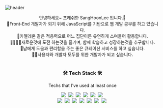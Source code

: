 ![header](https://capsule-render.vercel.app/api?type=soft&color=auto&height=150&section=header&text=SangHoonLee&fontSize=70&animation=twinkling)

<center>안녕하세요~ 프레쉬한 SangHoonLee 입니다.👋</center>
<center>🎯Front-End 개발자가 되기 위해 JavaScript를 기반으로 웹 개발 공부를 하고 있습니다.</center>
<center>🦎카멜레온 같은 적응력으로 어느 집단이든 유연하게 스며들어 활동합니다.</center>
<center>👨‍👩‍👦‍👦새로운것에 도전 하는것을 즐기며, 함께 학습하고 성장하는것을 추구합니다.</center>
<center>🦾남에게 도움과 편리함을 주는 좋은 큐레이션 서비스를 하고 싶습니다.</center>
<center>👨‍💻사용자와 개발자 모두를 위한 개발자가 되고 싶습니다.</center> <br>


<h3 align="center">🛠 Tech Stack 🛠</h3>

<p align="center"> Techs that I've used at least once </p>

<p align="center">
  <img src="https://img.shields.io/badge/Html5-red?style=flat-square&logo=Html5&logoColor=white"/></a>&nbsp 
  <img src="https://img.shields.io/badge/Css3-informational?style=flat-square&logo=Css3&logoColor=white"/></a>&nbsp 
  <img src="https://img.shields.io/badge/Sass-ff69b4?style=flat-square&logo=Sass&logoColor=white"/></a>&nbsp
  <img src="https://img.shields.io/badge/Bootstrap-blueviolet?style=flat-square&logo=Bootstrap&logoColor=white"/></a>&nbsp
  <img src="https://img.shields.io/badge/Javascript-yellow?style=flat-square&logo=javascript&logoColor=white"/></a>&nbsp 
  <img src="https://img.shields.io/badge/React-9cf?style=flat-square&logo=React&logoColor=white"/></a>&nbsp 
  <br>
  <img src="https://img.shields.io/badge/C-A8B9CC?style=flat-square&logo=C&logoColor=white"/></a>&nbsp
  <img src="https://img.shields.io/badge/C++-00599C?style=flat-square&logo=C%2B%2B&logoColor=white"/></a>&nbsp
  <img src="https://img.shields.io/badge/Python-00599C?style=flat-square&logo=Python&logoColor=white"/></a>&nbsp
  <img src="https://img.shields.io/badge/Webpack-9cf?style=flat-square&logo=Webpack&logoColor=white"/></a>&nbsp 
  <img src="https://img.shields.io/badge/Github-black?style=flat-square&logo=GitHub&logoColor=white"/></a>&nbsp 
  <img src="https://img.shields.io/badge/MongoDB-success?style=flat-square&logo=MongoDB&logoColor=white"/></a>&nbsp 
  <img src="https://img.shields.io/badge/aws-black?style=flat-square&logo=amazon-aws&logoColor=white"/></a>&nbsp 
  
